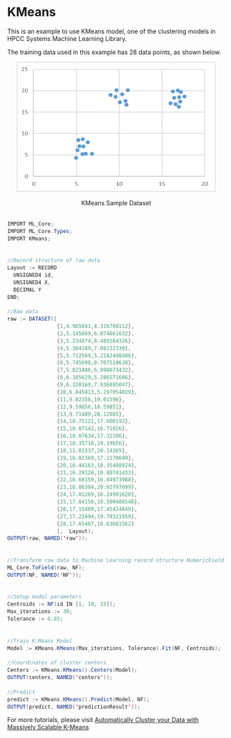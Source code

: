 # KMeans

This is an example to use KMeans model, one of the clustering models in HPCC Systems Machine Learning Library.

The training data used in this example has 28 data points, as shown below.

<!-- ![Decision Tree](./images/lr_samples.PNG) -->
<p align="center"> <img width="460" height="300" src="./images/kmeans_samples.PNG"> </p>
<p align="center"> KMeans Sample Dataset </p>



```java

IMPORT ML_Core;
IMPORT ML_Core.Types;
IMPORT KMeans;


//Record structure of raw data
Layout := RECORD
  UNSIGNED4 id,
  UNSIGNED4 X,
  DECIMAL Y
END;

//Raw data
raw := DATASET([
                {1,4.965841,4.316708112},
                {2,5.145869,6.074661632},
                {3,5.234874,8.489164326},
                {4,5.364189,7.08132338},
                {5,5.712569,5.2182408486},
                {6,5.745698,8.707510638},
                {7,5.821486,6.998073432},
                {8,6.105629,5.286571686},
                {9,6.320169,7.936895047},
                {10,6.845813,5.297054029},
                {11,9.02356,19.01596},
                {12,9.59856,18.59851},
                {13,9.71489,20.12985},
                {14,10.75121,17.600192},
                {15,10.87142,16.71026},
                {16,10.07634,17.32106},
                {17,10.35716,19.19856},
                {18,11.01537,20.14265},
                {19,16.02369,17.1170699},
                {20,16.44163,18.35488924},
                {21,16.29126,19.80741433},
                {22,16.60159,16.84973988},
                {23,16.86384,20.02797699},
                {24,17.01269,16.24991628},
                {25,17.04156,18.500486546},
                {26,17.15489,17.45414849},
                {27,17.22694,19.70321959},
                {28,17.65487,18.63681562}
                ],  Layout);
OUTPUT(raw, NAMED('raw'));


//Transform raw data to Machine Learning record structure NumericField
ML_Core.ToField(raw, NF);
OUTPUT(NF, NAMED('NF'));


//Setup model parameters
Centroids := NF(id IN [1, 10, 15]);
Max_iterations := 30;
Tolerance := 0.03;


//Train K-Means Model
Model := KMeans.KMeans(Max_iterations, Tolerance).Fit(NF, Centroids);

//Coordinates of cluster centers
Centers := KMeans.KMeans().Centers(Model);
OUTPUT(centers, NAMED('centers'));

//Predict
predict := KMeans.KMeans().Predict(Model, NF);
OUTPUT(predict, NAMED('predictionResult'));


```

For more tutorials, please visit [Automatically Cluster your Data with Massively Scalable K-Means](https://hpccsystems.com/blog/kmeans)